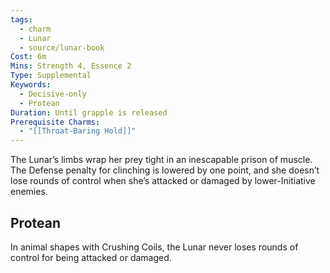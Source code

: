 ```yaml
---
tags:
  - charm
  - Lunar
  - source/lunar-book
Cost: 6m
Mins: Strength 4, Essence 2
Type: Supplemental
Keywords:
  - Decisive-only
  - Protean
Duration: Until grapple is released
Prerequisite Charms:
  - "[[Throat-Baring Hold]]"
---
```

The Lunar’s limbs wrap her prey tight in an inescapable prison of muscle. The Defense penalty for clinching is lowered by one point, and she doesn’t lose rounds of control when she’s attacked or damaged by lower-Initiative enemies. 
## Protean 

In animal shapes with Crushing Coils, the Lunar never loses rounds of control for being attacked or damaged.
